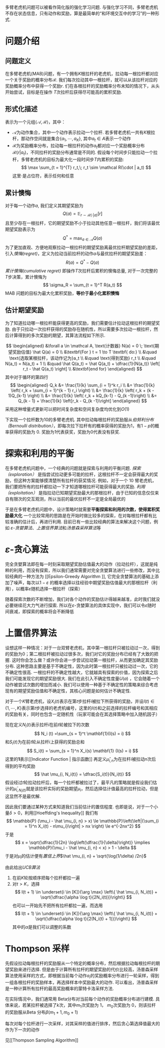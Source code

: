 多臂老虎机问题可以被看作简化版的强化学习问题. 与强化学习不同，多臂老虎机不存在状态信息，只有动作和奖励，算是最简单的“和环境交互中的学习”的一种形式. 

# 问题介绍
## 问题定义
在多臂老虎机(MAB)问题，有一个拥有$K$根拉杆的老虎机，拉动每一根拉杆都对应一个关于奖励的概率分布$\mathcal R$. 我们每次拉动其中一根拉杆，就可以从该拉杆对应的奖励概率分布中获得一个奖励$r$. 们在各根拉杆的奖励概率分布未知的情况下，从头开始尝试，目标是在操作 $T$次拉杆后获得尽可能高的累积奖励. 

## 形式化描述
表示为一个元组$\langle \mathcal A, \mathcal R \rangle$，其中：
- $\mathcal A$为动作集合，其中一个动作表示拉动一个拉杆. 若多臂老虎机一共有$K$根拉杆，那动作空间就是集合$\{a_1, \cdots, a_K\}$, 其中$a_t \in A$表示一个动作
- $\mathcal R$为奖励概率分布，拉动每一根拉杆的动作$a_t$都对应一个奖励概率分布$\mathcal R(r | a_t)$，不同拉杆的奖励分布通常是不同的. 
假设每个时间步只能拉动一个拉杆，多臂老虎机的目标为最大化一段时间步$T$内累积的奖励:
$$
\max \sum_{t = 1}^{T} r_t,\; r_t \sim \mathcal R(\cdot | a_t)
$$
这里$\cdot$是占位符，表示任何和任意

## 累计懊悔
对于每一个动作$a$, 我们定义其期望奖励为
$$
Q(a) = \mathbb E_{r \sim \mathcal R(\cdot | a)}[r]
$$
且至少存在一根拉杆，它的期望奖励不小于拉动其他任意一根拉杆，我们将该最优期望奖励表示为
$$
Q^* = \max_{a \in \mathcal A} Q(a)
$$
为了更加直观、方便地观察拉动一根拉杆的期望奖励离最优拉杆期望奖励的差距，引入*懊悔(regret)*，定义为拉动当前拉杆的动作$a$与最优拉杆的期望奖励差：
$$
R(a) = Q^* - Q(a)
$$
*累计懊悔(cumulative regret)* 即操作$T$次拉杆后累积的懊悔总量, 对于一次完整的$T$步决策，累计懊悔为
$$
\sigma_R = \sum_{t = 1}^T R(a_t)
$$
MAB 问题的目标为最大化累积奖励，**等价于最小化累积懊悔**

## 估计期望奖励
为了知道拉动哪一根拉杆能获得更高的奖励，我们需要估计拉动这根拉杆的期望奖励. 由于只拉动一次拉杆获得的奖励存在随机性，所以需要多次拉动一根拉杆，然后计算得到的多次奖励的期望，其算法流程如下所示. 

$$
\begin{aligned}
&\forall a \in \mathcal A, \text{计数器} N(a) = 0 \; \text{期望奖励估值} \hat Q(a) = 0 \\
&\textbf{For } t = 1 \to T \textbf{ do:} \\
&\quad \text{选取某根拉杆，该动作记为}a_t \\
&\quad \text{得到奖励} r_t \\
&\quad N(a_t) = N(a_t) + 1 \\
&\quad \hat Q(a_t) = \hat Q(a_t) + \dfrac{1}{N(a_t)} \left[ r_t - \hat Q(a_t) \right] \\
&\textbf{end for}
\end{aligned} 
$$
其中对于循环的第四行
$$
\begin{aligned}
Q_k &= \frac{1}{k} \sum_{i = 1}^k r_i \\
&= \frac{1}{k} \left( r_k + \sum_{i = 1}^{k - 1} r_i \right) \\
&= \frac{1}{k} \left( r_k + (k - 1)Q_{k-1} \right) \\
&= \frac{1}{k} \left( r_k + kQ_{k-1} - Q_{k -1}\right) \\
&= Q_{k - 1} + \frac{1}{k} \left[r_k - Q_{k -1}\right]
\end{aligned}
$$
采用这种增量式更新可以把时间复杂度和空间复杂度均优化到$O(1)$

下实现一个拉杆数为$10$的多臂老虎机. 其中拉动每根拉杆的奖励服从*伯努利分布（Bernoulli distribution）*，即每次拉下拉杆有的概率获得的奖励为$1$，有$1-p$的概率获得的奖励为 $0$. 奖励为$1$代表获奖，奖励为$0$代表没有获奖. 

# 探索和利用的平衡
在多臂老虎机问题中，一个经典的问题就是探索与利用的平衡问题. *探索（exploration）* 是指尝试拉动更多可能的拉杆，这根拉杆不一定会获得最大的奖励，但这种方案能够摸清楚所有拉杆的获奖情况. 例如，对于一个 $10$ 臂老虎机，我们要把所有的拉杆都拉动一下才知道哪根拉杆可能获得最大的奖励. *利用（exploitation）* 是指拉动已知期望奖励最大的那根拉杆，由于已知的信息仅仅来自有限次的交互观测，所以当前的最优拉杆不一定是全局最优的

于是在多臂老虎机问题中，设计策略时就需要**平衡探索和利用的次数，使得累积奖励最大化** 一个比较常用的思路是在开始时做比较多的探索，在对每根拉杆都有比较准确的估计后，再进行利用. 目前已有一些比较经典的算法来解决这个问题，例如 *$\varepsilon$-贪婪算法*、*上置信界算法*和*汤普森采样算法*等

# $\varepsilon$-贪心算法
完全贪婪算法即在每一时刻采取期望奖励估值最大的动作（拉动拉杆），这就是纯粹的利用，而没有探索，所以我们通常需要对完全贪婪算法进行一些修改，其中比较经典的一种方法为 [[Epsilon-Greedy Algorithm ]], 它完全贪婪算法的基础上添加了噪声，每次以$1 - \varepsilon$ 的概率选择以往经验中期望奖励估值最大的那根拉杆（利用），以概率$\varepsilon$随机选择一根拉杆（探索）

随着探索次数的不断增加，我们对各个动作的奖励估计得越来越准，此时我们就没必要继续花大力气进行探索. 所以在$\varepsilon$-贪婪算法的具体实现中，我们可以令$\varepsilon$随时间衰减，即探索的概率将会不断降低

# 上置信界算法
设想这样一种情况：对于一台双臂老虎机，其中第一根拉杆只被拉动过一次，得到的奖励为$0$；第二根拉杆被拉动过很多次，我们对它的奖励分布已经有了大致的把握. 这时你会怎么做？或许你会进一步尝试拉动第一根拉杆，从而更加确定其奖励分布. 这种思路主要是基于不确定性，因为此时第一根拉杆只被拉动过一次，它的不确定性很高. 一根拉杆的不确定性越大，它就越具有探索的价值，因为探索之后我们可能发现它的期望奖励很大. 我们在此引入不确定性度量$U(a)$ ，它会随着一个动作被尝试次数的增加而减小. 我们可以使用一种基于不确定性的策略来综合考虑现有的期望奖励估值和不确定性，其核心问题是如何估计不确定性. 

对于一个$K$臂老虎机，设$X_i(t)$表示在第$t$步拉杆$i$被拉下所获得的奖励，并设$I(t) \in \{1, \cdots, K\}$表示第$t$步选择的老虎机编号，这里的$I(t)$和之前选择的拉杆编号和其相应的奖励有关，同时也包含一定随机性（玩家可能会在其选择策略中加入随机因子）

现在定义$N_i(t)$表示拉杆$i$在前$t$轮被拉下的次数
$$
N_i (t) =\sum_{s = 1}^t \mathbf{1}(I(s) = i)
$$
和$S_i(t)$为在前$t$轮从拉杆$i$上获得的奖励总和
$$
S_i(t) = \sum_{s = 1}^n X_i(s) \mathbf{1} (I(s) = i)
$$
这里的$\mathbf{1}$表示[[Indicator Function | 指示函数]]
再定义$\hat \mu_{i,n}$为在拉杆$i$被拉动$n$次后得到的平均奖励
$$
\hat \mu_{i, N_i(t)} = \dfrac{S_i(t)}{N_i(t)}
$$
假设经过$t$轮拉动拉杆后，每一个拉杆都被拉过了，最平凡的策略就是假设我们估计的$\bar \mu_{i, N_i(t)}$就是该拉杆实际的奖励期望$\mu_i$，然后选择估计值最高的拉杆拉动，但是这显然不是最优解. 

因此我们要通过某种方式来知道我们当前估计的置信程度. 也即是说，对于一个小量$\delta > 0$，利用[[Hoeffding's Inequality]] 我们有
$$
\mathbb{P} (\mu_i - \hat \mu_{i, n} > x) \le \mathbb{P}\left(\left|{\sum_{i = 1}^n X_i(t) - n\mu_i}\right| > nx \right) \le e^{-2nx^2}
$$
于是
$$
x = \sqrt{\dfrac{1}{2n} \log\left(\dfrac{1}{\delta}\right)} \implies \mathbb{P}(\mu_i - \hat \mu_{i, n} < x) > 1 - \delta
$$
于是对$\mu_i$的估计便有*置信上界*$\hat \mu_{i, n} + \sqrt{\log(1/\delta) /2n}$

由此给出*UCB算法*
1. 在前$K$轮按顺序把每个拉杆都拉一遍
2. 对$t > K$，选择
$$
I(t + 1) \in \underset{i \in [K]}{\arg \max} \left\{ \hat \mu_{i, N_i(t)} + \sqrt{\dfrac{\alpha \log t}{2N_i(t)}}\right\}
$$
也可以一开始先不把所有拉杆都拉一遍，而选用
$$
I(t + 1) \in \underset{i \in [K]}{\arg \max} \left\{ \hat \mu_{i, N_i(t)} + \sqrt{\dfrac{\alpha \log t}{2(N_i(t) + 1)}}\right\}
$$
其中的$\alpha$是我们可以调整的系数

# Thompson 采样
先假设拉动每根拉杆的奖励服从一个特定的概率分布，然后根据拉动每根拉杆的期望奖励来进行选择. 但是由于计算所有拉杆的期望奖励的代价比较高，汤普森采样算法使用采样的方式，即根据当前每个动作$a_i$的奖励概率分布进行一轮采样，得到一组各根拉杆的奖励样本，再选择样本中奖励最大的动作. 可以看出，汤普森采样是一种计算所有拉杆的最高奖励概率的蒙特卡洛采样方法. 

在实际情况中，我们通常用 Beta分布对当前每个动作的奖励概率分布进行建模. 具体来说，若某拉杆被选择了$k$次，其中$m_1$次奖励为 $1$， $m_0$次奖励为 $0$，则该拉杆的奖励服从Beta 分布$\beta (m_1 + 1, m_0 + 1)$

每次对每个拉杆进行一次采样，对其采样的值进行排序，然后贪心第选择值最大的作为下一次的动作

见[[Thompson Sampling Algorithm]]


